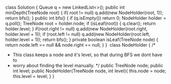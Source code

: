 class Solution {
Queue<NodeHolder> q = new LinkedList<>();
public int minDepth(TreeNode root) {
if( root != null) q.add(new NodeHolder(root, 1));
return bfs();
}
public int bfs() {
if (q.isEmpty()) return 0;
NodeHolder holder = q.poll();
TreeNode root = holder.node;
if (isLeaf(root)) {
q.clear();
return holder.level;
}
if(root.right != null) q.add(new NodeHolder(root.right, holder.level + 1));
if (root.left != null) q.add(new NodeHolder(root.left, holder.level + 1));
return bfs();
}
private boolean isLeaf(TreeNode node) {
return node.left == null && node.right == null;
}
}
​
class NodeHolder {
/*
* This class keeps a node and it's level, so that during BFS we dont have to
* worry about finding the level manually.
*/
public TreeNode node;
public int level;
public NodeHolder(TreeNode node, int level){
this.node = node;
this.level = level;
}
}
```
​
​